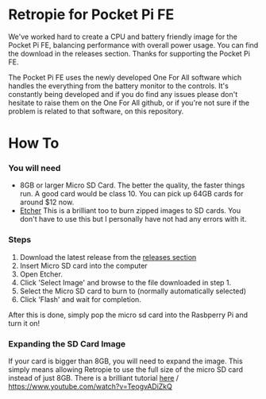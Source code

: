 # Retropie for Pocket Pi FE

We've worked hard to create a CPU and battery friendly image for the Pocket Pi FE, balancing performance with overall power usage. You can find the download in the releases section.
Thanks for supporting the Pocket Pi FE.

The Pocket Pi FE uses the newly developed One For All software which handles the everything from the battery monitor to the controls. It's constantly being developed and if you do find any issues please don't hesitate to raise them on the One For All github, or if you're not sure if the problem is related to that software, on this repository.

# How To

### You will need
- 8GB or larger Micro SD Card. The better the quality, the faster things run. A good card would be class 10. You can pick up 64GB cards for around $12 now.
- [Etcher](https://www.balena.io/etcher/) This is a brilliant too to burn zipped images to SD cards. You don't have to use this but I personally have not had any errors with it.

### Steps 

1. Download the latest release from the [releases section](https://github.com/withgallantry/RetropieFE/releases)
2. Insert Micro SD card into the computer
3. Open Etcher.
4. Click 'Select Image' and browse to the file downloaded in step 1.
5. Select the Micro SD card to burn to (normally automatically selected)
6. Click 'Flash' and wait for completion.

After this is done, simply pop the micro sd card into the Rasbperry Pi and turn it on!

### Expanding the SD Card Image

If your card is bigger than 8GB, you will need to expand the image. This simply means allowing Retropie to use the full size of the micro SD card instead of just 8GB.
There is a brilliant tutorial [here](https://www.youtube.com/watch?v=TeogvADiZkQ) / https://www.youtube.com/watch?v=TeogvADiZkQ
